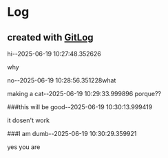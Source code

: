 # Log

## created with [GitLog](https://github.com/BoaN235/GitLog)

hi--2025-06-19 10:27:48.352626

why

no--2025-06-19 10:28:56.351228what

making a cat--2025-06-19 10:29:33.999896
porque??

###this will be good--2025-06-19 10:30:13.999419

it dosen't work

###I am dumb--2025-06-19 10:30:29.359921

yes you are